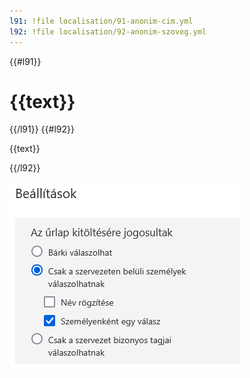 ```yaml
---
l91: !file localisation/91-anonim-cim.yml
l92: !file localisation/92-anonim-szoveg.yml
---
```


{{#l91}}<h1 class="{{lang}} language">{{text}}</h1>{{/l91}}
{{#l92}}<p class="{{lang}} language">{{text}}</p>{{/l92}}

![A Microsoft Froms névtelen válaszokat gyűjtő beállításai. Csak szervezeten belüli személyek válaszolhatnak, személyenként csak egyszer, de az űrlap nem rögzít nevet.](img/forms_anonim.png)